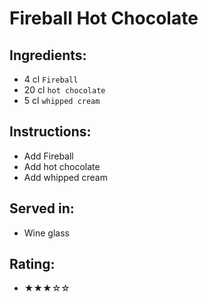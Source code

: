 # Fireball Hot Chocolate

## Ingredients:
- 4 cl `Fireball`
- 20 cl `hot chocolate`
- 5 cl `whipped cream`

## Instructions:
- Add Fireball
- Add hot chocolate
- Add whipped cream

## Served in:
- Wine glass

## Rating:
- ★★★☆☆
